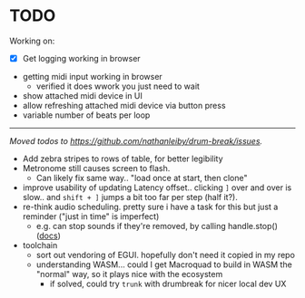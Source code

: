 # TODO

Working on:

- [x] Get logging working in browser
- getting midi input working in browser
  - verified it does wwork you just need to wait
- show attached midi device in UI
- allow refreshing attached midi device via button press
- variable number of beats per loop

---

_Moved todos to https://github.com/nathanleiby/drum-break/issues._

- Add zebra stripes to rows of table, for better legibility
- Metronome still causes screen to flash.
  - Can likely fix same way.. "load once at start, then clone"
- improve usability of updating Latency offset.. clicking `]` over and over is slow.. and `shift + ]` jumps a bit too far per step (half it?).
- re-think audio scheduling. pretty sure i have a task for this but just a reminder ("just in time" is imperfect)
  - e.g. can stop sounds if they're removed, by calling handle.stop() ([docs](https://tesselode.github.io/kira/playing-sounds.html))
- toolchain
  - sort out vendoring of EGUI. hopefully don't need it copied in my repo
  - understanding WASM... could I get Macroquad to build in WASM the "normal" way, so it plays nice with the ecosystem
    - if solved, could try `trunk` with drumbreak for nicer local dev UX
